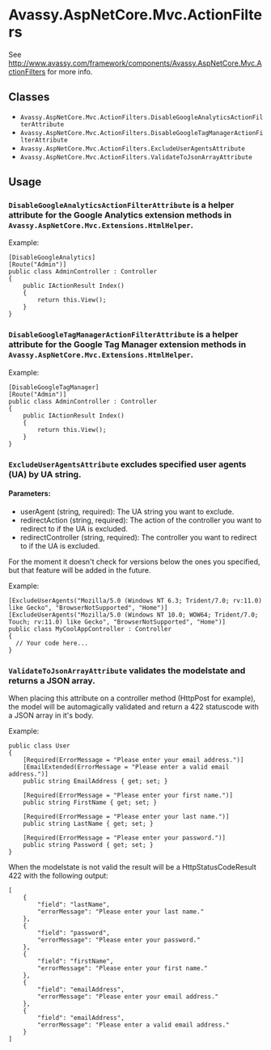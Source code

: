 # Avassy.AspNetCore.Mvc.ActionFilters

See http://www.avassy.com/framework/components/Avassy.AspNetCore.Mvc.ActionFilters for more info.

## Classes

- `Avassy.AspNetCore.Mvc.ActionFilters.DisableGoogleAnalyticsActionFilterAttribute`
- `Avassy.AspNetCore.Mvc.ActionFilters.DisableGoogleTagManagerActionFilterAttribute`
- `Avassy.AspNetCore.Mvc.ActionFilters.ExcludeUserAgentsAttribute`
- `Avassy.AspNetCore.Mvc.ActionFilters.ValidateToJsonArrayAttribute`

## Usage

### `DisableGoogleAnalyticsActionFilterAttribute` is a helper attribute for the Google Analytics extension methods in `Avassy.AspNetCore.Mvc.Extensions.HtmlHelper`.

Example:

```
[DisableGoogleAnalytics]
[Route("Admin")]
public class AdminController : Controller
{        
    public IActionResult Index()
    {
        return this.View();
    }
}
```

### `DisableGoogleTagManagerActionFilterAttribute` is a helper attribute for the Google Tag Manager extension methods in `Avassy.AspNetCore.Mvc.Extensions.HtmlHelper`.

Example:

```
[DisableGoogleTagManager]
[Route("Admin")]
public class AdminController : Controller
{        
    public IActionResult Index()
    {
        return this.View();
    }
}
```

### `ExcludeUserAgentsAttribute` excludes specified user agents (UA) by UA string.

#### Parameters:

- userAgent (string, required): The UA string you want to exclude.
- redirectAction (string, required): The action of the controller you want to redirect to if the UA is excluded.
- redirectController (string, required): The controller you want to redirect to if the UA is excluded.

For the moment it doesn't check for versions below the ones you specified, but that feature will be added in the future.

Example:

````
[ExcludeUserAgents("Mozilla/5.0 (Windows NT 6.3; Trident/7.0; rv:11.0) like Gecko", "BrowserNotSupported", "Home")]
[ExcludeUserAgents("Mozilla/5.0 (Windows NT 10.0; WOW64; Trident/7.0; Touch; rv:11.0) like Gecko", "BrowserNotSupported", "Home")]
public class MyCoolAppController : Controller
{
  // Your code here...
}
````


### `ValidateToJsonArrayAttribute` validates the modelstate and returns a JSON array.

When placing this attribute on a controller method (HttpPost for example), the model will be automagically validated and return a 422 statuscode with a JSON array in it's body.

Example:

````
public class User
{
    [Required(ErrorMessage = "Please enter your email address.")]
    [EmailExtended(ErrorMessage = "Please enter a valid email address.")]
    public string EmailAddress { get; set; }

    [Required(ErrorMessage = "Please enter your first name.")]
    public string FirstName { get; set; }

    [Required(ErrorMessage = "Please enter your last name.")]
    public string LastName { get; set; }

    [Required(ErrorMessage = "Please enter your password.")]
    public string Password { get; set; }
}
````

When the modelstate is not valid the result will be a HttpStatusCodeResult 422 with the following output:

````
[
    {
        "field": "lastName",
        "errorMessage": "Please enter your last name."
    },
    {
        "field": "password",
        "errorMessage": "Please enter your password."
    },
    {
        "field": "firstName",
        "errorMessage": "Please enter your first name."
    },
    {
        "field": "emailAddress",
        "errorMessage": "Please enter your email address."
    },
    {
        "field": "emailAddress",
        "errorMessage": "Please enter a valid email address."
    }
]
````
